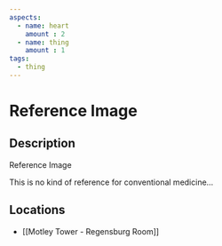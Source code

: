 ```yaml
---
aspects: 
  - name: heart
    amount : 2
  - name: thing
    amount : 1
tags:
  - thing
---
```


# Reference Image

## Description
Reference Image

This is no kind of reference for conventional medicine…
## Locations
- [[Motley Tower - Regensburg Room]]